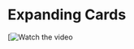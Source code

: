# Expanding Cards

[![Watch the video](https://www.loom.com/share/1e760f53bcde4f1d8e6b35312c932f74)

